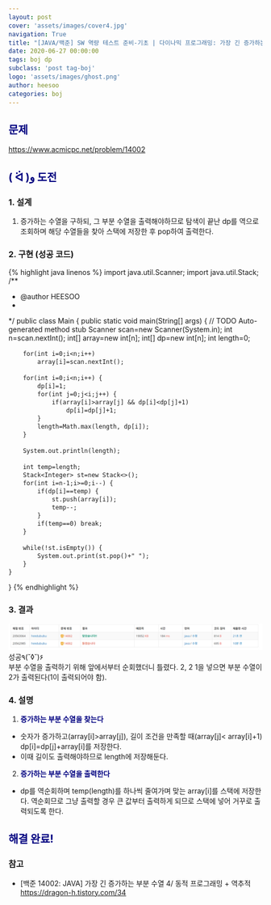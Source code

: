 ```yaml
---
layout: post
cover: 'assets/images/cover4.jpg'
navigation: True
title: "[JAVA/백준] SW 역량 테스트 준비-기초 | 다이나믹 프로그래밍: 가장 긴 증가하는 부분 수열 4"
date: 2020-06-27 00:00:00
tags: boj dp
subclass: 'post tag-boj'
logo: 'assets/images/ghost.png'
author: heesoo
categories: boj
---
```

## <span style="color:navy">문제</span>
<https://www.acmicpc.net/problem/14002>

## <span style="color:navy">( ᐛ )و 도전</span>

### 1. 설계
1. 증가하는 수열을 구하되, 그 부분 수열을 출력해야하므로 탐색이 끝난 dp를 역으로 조회하며 해당 수열들을 찾아 스택에 저장한 후 pop하여 출력한다.

### 2. 구현 (성공 코드)
{% highlight java linenos %}
import java.util.Scanner;
import java.util.Stack;
/**
 * @author HEESOO
 *
 */
public class Main {
	public static void main(String[] args) {
		// TODO Auto-generated method stub
		Scanner scan=new Scanner(System.in);
		int n=scan.nextInt();
		int[] array=new int[n];
		int[] dp=new int[n];
		int length=0;
		
		for(int i=0;i<n;i++)
			array[i]=scan.nextInt();
				
		for(int i=0;i<n;i++) {
			dp[i]=1;
			for(int j=0;j<i;j++) {
				if(array[i]>array[j] && dp[i]<dp[j]+1)
					dp[i]=dp[j]+1;
			}
			length=Math.max(length, dp[i]);
		}
		
		System.out.println(length);
		
		int temp=length;
		Stack<Integer> st=new Stack<>();
		for(int i=n-1;i>=0;i--) {
			if(dp[i]==temp) {
				st.push(array[i]);
				temp--;
			}
			if(temp==0) break;
		}
		
		while(!st.isEmpty()) {
			System.out.print(st.pop()+" ");
		}
	}
	
}
{% endhighlight %}

### 3. 결과
![실행결과](./assets/images/200627_5.PNG)
성공٩(˘◊˘)۶  
부분 수열을 출력하기 위해 앞에서부터 순회했더니 틀렸다. 2, 2 1을 넣으면 부분 수열이 2가 출력된다(1이 출력되어야 함).

### 4. 설명
1. **<span style="color:navy">증가하는 부분 수열을 찾는다</span>**
- 숫자가 증가하고(array[i]>array[j]), 길이 조건을 만족할 때(array[j]< array[i]+1) dp[i]=dp[j]+array[i]를 저장한다.
- 이때 길이도 출력해야하므로 length에 저장해둔다.
2. **<span style="color:navy">증가하는 부분 수열을 출력한다</span>**
- dp를 역순회하며 temp(length)를 하나씩 줄여가며 맞는 array[i]를 스택에 저장한다. 역순회므로 그냥 출력할 경우 큰 값부터 출력하게 되므로 스택에 넣어 거꾸로 출력되도록 한다.

## <span style="color:navy">해결 완료!</span>

### 참고
- [백준 14002: JAVA] 가장 긴 증가하는 부분 수열 4/ 동적 프로그래밍 + 역추적 <https://dragon-h.tistory.com/34>